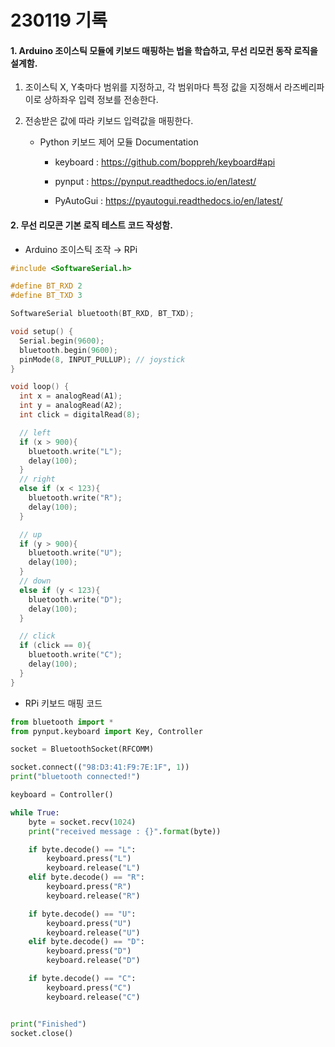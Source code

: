 # 230119 기록

#### 1. Arduino 조이스틱 모듈에 키보드 매핑하는 법을 학습하고, 무선 리모컨 동작 로직을 설계함.

1. 조이스틱 X, Y축마다 범위를 지정하고, 각 범위마다 특정 값을 지정해서 라즈베리파이로 상하좌우 입력 정보를 전송한다.

2. 전송받은 값에 따라 키보드 입력값을 매핑한다.
   
   - Python 키보드 제어 모듈 Documentation
     
     - keyboard : https://github.com/boppreh/keyboard#api
     
     - pynput : https://pynput.readthedocs.io/en/latest/
     
     - PyAutoGui : https://pyautogui.readthedocs.io/en/latest/

#### 2. 무선 리모콘 기본 로직 테스트 코드 작성함.

- Arduino 조이스틱 조작 &rarr; RPi

```cpp
#include <SoftwareSerial.h>

#define BT_RXD 2
#define BT_TXD 3

SoftwareSerial bluetooth(BT_RXD, BT_TXD);

void setup() {
  Serial.begin(9600);
  bluetooth.begin(9600);
  pinMode(8, INPUT_PULLUP); // joystick
}

void loop() {
  int x = analogRead(A1);
  int y = analogRead(A2);
  int click = digitalRead(8);

  // left
  if (x > 900){
    bluetooth.write("L");
    delay(100);
  }
  // right
  else if (x < 123){
    bluetooth.write("R");
    delay(100);
  }

  // up
  if (y > 900){
    bluetooth.write("U");
    delay(100);
  }
  // down
  else if (y < 123){
    bluetooth.write("D");
    delay(100);
  }

  // click
  if (click == 0){
    bluetooth.write("C");
    delay(100);
  }
}
```

- RPi 키보드 매핑 코드

```python
from bluetooth import *
from pynput.keyboard import Key, Controller

socket = BluetoothSocket(RFCOMM)

socket.connect(("98:D3:41:F9:7E:1F", 1))
print("bluetooth connected!")

keyboard = Controller()

while True:
    byte = socket.recv(1024)
    print("received message : {}".format(byte))

    if byte.decode() == "L":
        keyboard.press("L")
        keyboard.release("L")
    elif byte.decode() == "R":
        keyboard.press("R")
        keyboard.release("R")

    if byte.decode() == "U":
        keyboard.press("U")
        keyboard.release("U")
    elif byte.decode() == "D":
        keyboard.press("D")
        keyboard.release("D")

    if byte.decode() == "C":
        keyboard.press("C")
        keyboard.release("C")


print("Finished")
socket.close()
```


